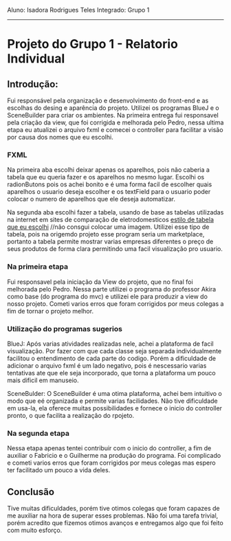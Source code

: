 Aluno: Isadora Rodrigues Teles
Integrado: Grupo 1

---

# Projeto do Grupo 1 - Relatorio Individual

## Introdução:

Fui responsável pela organização e desenvolvimento do front-end e as escolhas do desing e aparência do projeto. Utilizei os
programas BlueJ e o SceneBuilder para criar os ambientes. Na primeira entrega fui responsavel pela criação da view, que foi
corrigida e melhorada pelo Pedro, nessa ultima etapa eu atualizei o arquivo fxml e comecei o controller para facilitar a visão 
por causa dos nomes que eu escolhi.
### FXML
Na primeira aba escolhi deixar apenas os aparelhos, pois não caberia a tabela que eu queria fazer e os aparelhos no mesmo lugar.
Escolhi os radionButons pois os achei bonito e é uma forma facil de escolher quais aparelhos o usuario deseja escolher e os 
textField para o usuario poder colocar o numero de aparelhos que ele deseja automatizar.

Na segunda aba escolhi fazer a tabela, usando de base as tabelas utilizadas na internet em sites de comparação de eletrodomesticos
[estilo de tabela que eu escolhi](https://escritoriocasa.com.br/melhor-tablet-custo-beneficio/) 
//não consgui colocar uma imagem.
Utilizei esse tipo de tabela, pois na origemdo projeto esse program seria um marketplace, portanto a tabela permite mostrar varias
empresas diferentes o preço de seus produtos de forma clara permitindo uma facil visualização pro usuario.

### Na primeira etapa

Fui responsavel pela iniciação da View do projeto, que no final foi melhorada pelo Pedro. Nessa parte utilizei o programa do 
professor Akira como base (do programa do mvc) e utilizei ele para produzir a view do nosso projeto. Cometi varios erros que 
foram corrigidos por meus colegas a fim de tornar o projeto melhor.

### Utilização do programas sugerios

BlueJ: Após varias atividades realizadas nele, achei a plataforma de facil visualização. Por fazer com que cada classe seja 
separada individualmente facilitou o entendimento de cada parte do codigo. Porém a dificuldade de adicionar o arquivo fxml
é um lado negativo, pois é nescessario varias tentativas ate que ele seja incorporado, que torna a plataforma um pouco mais 
dificil em manuseio.

SceneBulder: O SceneBuilder é uma otima plataforma, achei bem intuitivo o modo que eé organizada e permite varias facilidades.
Não tive dificuldade em usa-la, ela oferece muitas possibilidades e fornece o inicio do controller pronto, o que facilita a 
realização do rpojeto.

### Na segunda etapa

Nessa etapa apenas tentei contribuir com o inicio do controller, a fim de auxiliar o Fabricio e o Guilherme na produção do programa.
Foi complicado e cometi varios erros que foram corrigidos por meus colegas mas espero ter facilitado um pouco a vida deles.

## Conclusão

Tive muitas dificuldades, porém tive otimos colegas que foram capazes de me auxiliar na hora de superar esses problemas. Não foi 
uma tarefa trivial, porém acredito que fizemos otimos avanços e entregamos algo que foi feito com muito esforço.
